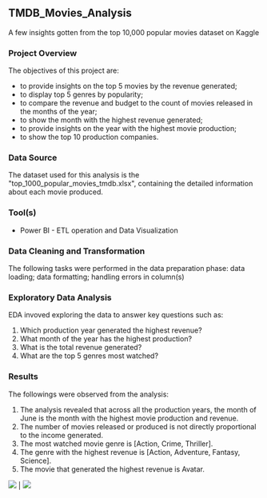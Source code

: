## TMDB_Movies_Analysis
A few insights gotten from the top 10,000 popular movies dataset on Kaggle

### Project Overview

The objectives of this project are:
- to provide insights on the top 5 movies by the revenue generated;
- to display top 5 genres by popularity;
- to compare the revenue and budget to the count of movies released in the months of the year;
- to show the month with the highest revenue generated;
- to provide insights on the year with the highest movie production;
- to show the top 10 production companies.

### Data Source

The dataset used for this analysis is the "top_1000_popular_movies_tmdb.xlsx", containing the detailed information about each movie produced.

### Tool(s)
- Power BI - ETL operation and Data Visualization

### Data Cleaning and Transformation

The following tasks were performed in the data preparation phase:
data loading;
data formatting;
handling errors in column(s)

### Exploratory Data Analysis

EDA invoved exploring the data to answer key questions such as:

1. Which production year generated the highest revenue?
2. What month of the year has the highest production?
3. What is the total revenue generated?
4. What are the top 5 genres most watched?

### Results

The followings were observed from the analysis:

1. The analysis revealed that across all the production years, the month of June is the month with the highest movie production and revenue.
2. The number of movies released or produced is not directly proportional to the income generated.
3. The most watched movie genre is [Action, Crime, Thriller].
4. The genre with the highest revenue is [Action, Adventure, Fantasy, Science].
5. The movie that generated the highest revenue is Avatar.

![](https://rb.gy/ic6b2)         |     ![](https://rb.gy/kybic)


